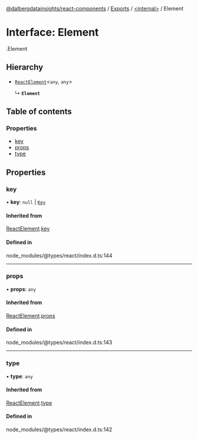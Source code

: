 [@dalbergdatainsights/react-components](../README.md) / [Exports](../modules.md) / [<internal\>](../modules/internal_.md) / Element

# Interface: Element

[<internal>](../modules/internal_.md).Element

## Hierarchy

- [`ReactElement`](internal_.ReactElement.md)<`any`, `any`\>

  ↳ **`Element`**

## Table of contents

### Properties

- [key](internal_.Element.md#key)
- [props](internal_.Element.md#props)
- [type](internal_.Element.md#type)

## Properties

### key

• **key**: ``null`` \| [`Key`](../modules/internal_.md#key)

#### Inherited from

[ReactElement](internal_.ReactElement.md).[key](internal_.ReactElement.md#key)

#### Defined in

node_modules/@types/react/index.d.ts:144

___

### props

• **props**: `any`

#### Inherited from

[ReactElement](internal_.ReactElement.md).[props](internal_.ReactElement.md#props)

#### Defined in

node_modules/@types/react/index.d.ts:143

___

### type

• **type**: `any`

#### Inherited from

[ReactElement](internal_.ReactElement.md).[type](internal_.ReactElement.md#type)

#### Defined in

node_modules/@types/react/index.d.ts:142

